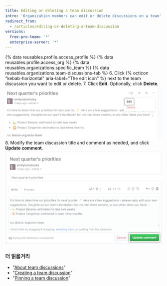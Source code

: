 ```yaml
---
title: Editing or deleting a team discussion
intro: 'Organization members can edit or delete discussions on a team''s page. If you''re an organization member, you can edit or delete the discussion.'
redirect_from:
  - /articles/editing-or-deleting-a-team-discussion
versions:
  free-pro-team: '*'
  enterprise-server: '*'
---
```


{% data reusables.profile.access_profile %}
{% data reusables.profile.access_org %}
{% data reusables.organizations.specific_team %}
{% data reusables.organizations.team-discussions-tab %}
6. Click {% octicon "kebab-horizontal" aria-label="The edit icon" %} next to the team discussion you want to edit or delete.
7. Click **Edit**. Optionally, click **Delete**. ![Edit team discussion button](/assets/images/help/projects/edit-team-discussions-button.png)
8. Modify the team discussion title and comment as needed, and click **Update comment**. ![Update comment button](/assets/images/help/projects/update-comment-button.png)

### 더 읽을거리

  - "[About team discussions](/articles/about-team-discussions)"
  - "[Creating a team discussion](/articles/creating-a-team-discussion)"
  - "[Pinning a team discussion](/articles/pinning-a-team-discussion)"
